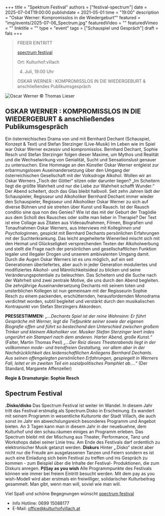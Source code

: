 +++
title = "Spektrum Festival"
authors = ["festival-spectrum"]
date = 2025-07-04T19:00:00
publishdate = 2021-05-01
time = "19:00"
description = "Oskar Werner: Kompromisslos in die Wiedergeburt“"
featured = "img/events/2025-07-06_Spectrum.jpg"
featuredVideo = ""
featuredVimeo = ""
linktitle = ""
type = "event"
tags = ["Schauspiel und Gespräch"]
draft = fals
+++

>FREIER EINTRITT 
>
> [spectrum festival](https://www.festivalspectrum.com/portfolios/erianvernissage/)
>
> Ort: Kulturhof:villach
> 
> 4. Juli, 19:00 Uhr
>
> OSKAR WERNER : KOMPROMISSLOS IN DIE WIEDERGEBURT & anschließendes Publikumsgespräch

![Oscar Werner](/img/events/2025-07-05_Oscar_werner_Thomas_Lieser.jpg)
© Thomas Lieser

## OSKAR WERNER : KOMPROMISSLOS IN DIE WIEDERGEBURT & anschließendes Publikumsgespräch

Ein österreichisches Drama von und mit Bernhard Dechant (Schauspiel, Konzept & Text) und Stefan Sterzinger (Live-Musik)
Im Leben wie im Spiel war Oskar Werner exzessiv und kompromisslos.
Bernhard Dechant, Sophie Resch und Stefan Sterzinger folgen dieser Maxime, um Mythos und Realität und die Wechselwirkung von Genialität, Sucht und Sensationslust genauer zu untersuchen. Eine Hommage an den Künstler Oskar Werner entgleist zur erbarmungslosen Auseinandersetzung über den Umgang der österreichischen Gesellschaft mit der Volksdroge Alkohol. Wollen wir an Oskar Werners „Tisch der Götter“ sitzen oder darunter liegen? „Im Scheitern liegt die größte Wahrheit und nur die Liebe zur Wahrheit schafft Wunder.“
Der Abend scheitert, doch das Glas bleibt halbvoll.
Seit zehn Jahren lädt der Schauspieler, Regisseur und Alkoholiker Bernhard Dechant immer wieder den Schauspieler, Regisseur und Alkoholiker Oskar Werner zu sich auf diverse Bühnen und sie streiten über Kunst und Rausch. Ist der Rausch conditio sine qua non des Genies?
Wie ist das mit der Geburt der Tragödie aus dem Schoß des Rausches oder sollte man lieber in Therapie?
Der Text ist eine Collage aus Zitaten aus Videoaufnahmen, Filmen, Biografien und Tonaufnahmen Oskar Werners, aus Interviews mit Kolleg*innen und Psycholog*innen, gespickt mit Bernhard Dechants persönlichen Erfahrungen mit der Suchterkrankung.
Das leicht angeheiterte Wienerlied mischt sich mit den Heimat und Glückseligkeit versprechenden Texten der Alkoholwerbung und stellt die Frage nach der persönlichen und gesellschaftlichen Funktion legaler und illegaler Drogen und unserem ambivalenten Umgang damit.
Durch die Augen Oskar Werners ist es uns möglich, auf ein seit Generationen überliefertes, aber auch in jeder Generation moduliertes und modifiziertes Alkohol- und Männlichkeitsideal zu blicken und seine Veränderungspotentiale zu beleuchten.
Das Scheitern und die Suche nach der Wahrheit sind zwei zentrale Motive, die uns durch den Abend begleiten.
Die zehnjährige Auseinandersetzung Dechants mit seinem toten und unsterblichen Kollegen ist nun gemeinsam mit der Regisseurin Sophie Resch zu einem packenden, erschütternden, herausfordernden Monodrama verdichtet worden, subtil
begleitet und verstärkt durch den musikalischen Kontrapunkt von Stefan Sterzingers Akkordeon.

**PRESSESTIMMEN:**
*„…Dechants Spiel ist der reine Wahnsinn: Er führt Gespräche mit Werner, legt die Tiefpunkte seiner sowie der eigenen
Biografie offen und führt so bestechend den Unterschied zwischen großem Trinker und kleinem Alkoholiker vor. Musiker
Stefan Sterzinger leert indes ungerührt ein Stamperl nach dem anderen. Harter Abend, große Kunst.“*
(Falter, Martin Thomas Pesl)
*„…Der Reiz dieses Theaterabends liegt in der vollkommen mode- und trendfreien Gestaltung, vor allem aber in der
Nachdrücklichkeit des leidenschaftlichen Anliegens Bernhard Dechants. Aus seinen offengelegten persönlichen
Erfahrungen, gespiegelt in Werners Fall, leitet er im zweiten Teil ein sozialpolitisches Pamphlet ab….“*
(Der Standard, Margarete Affenzeller)

**Regie & Dramaturgie: Sophie Resch**

## Spectrum Festival

**.Disko/disko**
Das Spectrum Festival ist weiter im Wandel. In diesem Jahr tritt das Festival erstmalig als Spectrum.Disko in Erscheinung. Es wandert mit seinem Programm in wesentliche Kulturorte der Stadt Villach, die auch sonst im Jahr ein abwechslungsreich besonderes Programm und Angebot bieten.
An 3 Tagen kann man in diesem Jahr in der neuebuehne, dem Kulturhof und den schau.räumen einiges an Programm erleben. Das Spectrum bleibt mit der Mischung aus Theater, Performance, Tanz und Workshops dabei seiner Linie treu.
Am Ende des Festivals darf ordentlich zu elektronischer Musik getanzt werden.
**Diskurs**
Hinter „.Disko“ steckt aber nicht nur die Freude am ausgelassenen Tanzen und Feiern sondern es ist auch eine Einladung sich beim Festival zu treffen und ins Gespräch zu kommen - zum Beispiel über die Inhalte der Festival-
Produktionen, die zum Diskurs anregen.
**P(l)ay as you wish**
Alle Programmpunkte des Festivals können wie immer bei freiem Eintritt besucht werden. Mit dem pay as you wish-Modell wird aber erstmals ein freiwilliger, solidarischer Kulturbeitrag gesammelt. Man gibt, wenn man will, soviel wie man will.

Viel Spaß und schöne Begegnungen wünscht [spectrum festival](https://www.festivalspectrum.com/portfolios/erianvernissage/)


- Info Hotline: 0699 15088177 
- E-Mail: office@kulturhofvillach.at
